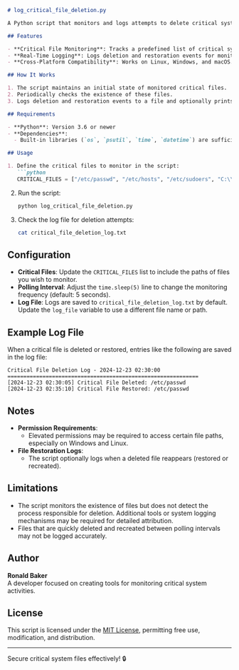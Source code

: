 ```markdown
# log_critical_file_deletion.py

A Python script that monitors and logs attempts to delete critical system files. This tool is essential for detecting unauthorized or accidental deletion of key system files that may compromise system integrity.

## Features

- **Critical File Monitoring**: Tracks a predefined list of critical system files for deletion attempts.
- **Real-Time Logging**: Logs deletion and restoration events for monitored files with timestamps.
- **Cross-Platform Compatibility**: Works on Linux, Windows, and macOS.

## How It Works

1. The script maintains an initial state of monitored critical files.
2. Periodically checks the existence of these files.
3. Logs deletion and restoration events to a file and optionally prints them to the console.

## Requirements

- **Python**: Version 3.6 or newer
- **Dependencies**:
  - Built-in libraries (`os`, `psutil`, `time`, `datetime`) are sufficient.

## Usage

1. Define the critical files to monitor in the script:
   ```python
   CRITICAL_FILES = ["/etc/passwd", "/etc/hosts", "/etc/sudoers", "C:\\Windows\\System32\\drivers\\etc\\hosts"]
   ```

2. Run the script:
   ```bash
   python log_critical_file_deletion.py
   ```

3. Check the log file for deletion attempts:
   ```bash
   cat critical_file_deletion_log.txt
   ```

## Configuration

- **Critical Files**: Update the `CRITICAL_FILES` list to include the paths of files you wish to monitor.
- **Polling Interval**: Adjust the `time.sleep(5)` line to change the monitoring frequency (default: 5 seconds).
- **Log File**: Logs are saved to `critical_file_deletion_log.txt` by default. Update the `log_file` variable to use a different file name or path.

## Example Log File

When a critical file is deleted or restored, entries like the following are saved in the log file:

```
Critical File Deletion Log - 2024-12-23 02:30:00
============================================================
[2024-12-23 02:30:05] Critical File Deleted: /etc/passwd
[2024-12-23 02:35:10] Critical File Restored: /etc/passwd
```

## Notes

- **Permission Requirements**:
  - Elevated permissions may be required to access certain file paths, especially on Windows and Linux.
- **File Restoration Logs**:
  - The script optionally logs when a deleted file reappears (restored or recreated).

## Limitations

- The script monitors the existence of files but does not detect the process responsible for deletion. Additional tools or system logging mechanisms may be required for detailed attribution.
- Files that are quickly deleted and recreated between polling intervals may not be logged accurately.

## Author

**Ronald Baker**  
A developer focused on creating tools for monitoring critical system activities.

## License

This script is licensed under the [MIT License](LICENSE), permitting free use, modification, and distribution.

---

Secure critical system files effectively! 🔒
```